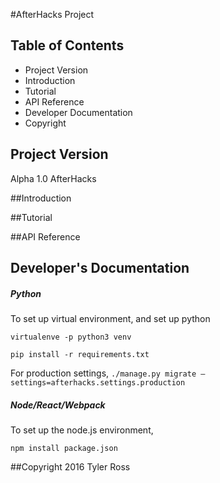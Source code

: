 #AfterHacks Project

## Table of Contents

 * Project Version
 * Introduction
 * Tutorial
 * API Reference
 * Developer Documentation
 * Copyright 
 

## Project Version
Alpha 1.0 AfterHacks

##Introduction


##Tutorial




##API Reference






## Developer's Documentation

##### Python

To set up virtual environment, and set up python

`virtualenve -p python3 venv`

`pip install -r requirements.txt`

For production settings,
`./manage.py migrate —settings=afterhacks.settings.production`

##### Node/React/Webpack
To set up the node.js environment, 

`npm install package.json`





##Copyright
2016 Tyler Ross

